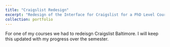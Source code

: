 ```yaml
---
title: "Craigslist Redesign"
excerpt: "Redesign of the Interface for Craigslist for a PhD Level Course<br/><img src='/images/CL.png'>"
collection: portfolio
---
```


For one of my courses we had to redeisgn Craigslist Baltimore. I will keep this updated with my progress over the semester. 
